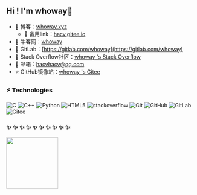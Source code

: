 ## Hi ! I'm whoway:wave:    


- 🏡 博客：<a href="https://whoway.xyz" target="_blank">whoway.xyz</a>   
  - 🏡 备用link：<a href="https://hacv.gitee.io/" target="_blank">hacv.gitee.io</a>   
- 🌱 牛客网：[whoway](https://www.nowcoder.com/profile/258551806)
- :fox_face: GitLab：[https://gitlab.com/whoway](https://gitlab.com/whoway)
- 🤔 Stack Overflow社区：<a href="https://stackoverflow.com/users/14727509/whoway" target="_blank">whoway 's Stack Overflow</a>   
- 💬 邮箱：[hacvhacv@qq.com](hacvhacv@qq.com)  
- ⭐️ GitHub镜像站：<a href="https://gitee.com/HACV" target="_blank">whoway 's Gitee</a>   



### ⚡ Technologies  

![C](https://img.shields.io/badge/-C-00599C?style=flat-square&logo=C&logoColor=green)
![C++](https://img.shields.io/badge/-C++-00599C?style=flat-square&logo=cplusplus)
![Python](https://img.shields.io/badge/-Python3-00599C?style=flat-square&logo=python&logoColor=white)
![HTML5](https://img.shields.io/badge/-HTML5-E34F26?style=flat-square&logo=html5&logoColor=white)
![stackoverflow](https://img.shields.io/badge/-stackoverflow-181717?style=flat-square&logo=stackoverflow) 
![Git](https://img.shields.io/badge/-Git-black?style=flat-square&logo=git)
![GitHub](https://img.shields.io/badge/-GitHub-181717?style=flat-square&logo=github)
![GitLab](https://img.shields.io/badge/-GitLab-181717?style=flat-square&logo=gitlab) 
![Gitee](https://img.shields.io/badge/-Gitee-181717?style=flat-square&logo=gitee)   





###  ✨ ✨ ✨ ✨ ✨ ✨ ✨ ✨ ✨ ✨ 

<img align="" height="137px" src="https://github-readme-stats.vercel.app/api?username=whoway&hide_title=true&hide_border=true&show_icons=true&include_all_commits=true&line_height=21&bg_color=0,EC6C6C,FFD479,FFFC79,73FA79&theme=graywhite&locale=cn" />



